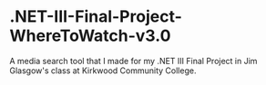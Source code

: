 # .NET-III-Final-Project-WhereToWatch-v3.0
A media search tool that I made for my .NET III Final Project in Jim Glasgow's class at Kirkwood Community College.
